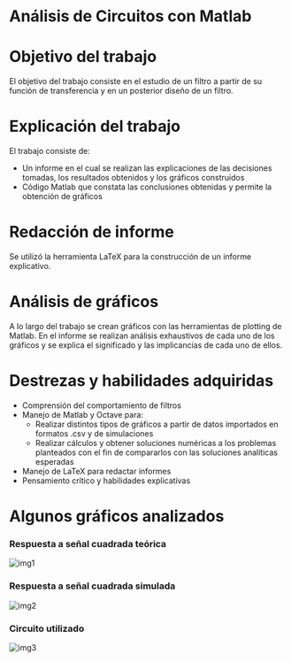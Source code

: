 # Análisis de Circuitos con Matlab

# Objetivo del trabajo
El objetivo del trabajo consiste en el estudio de un filtro a partir de su función de transferencia y en un posterior diseño de un filtro. 

# Explicación del trabajo
El trabajo consiste de: 
  * Un informe en el cual se realizan las explicaciones de las decisiones tomadas, los resultados obtenidos y los gráficos construidos
  * Código Matlab que constata las conclusiones obtenidas y permite la obtención de gráficos
  
# Redacción de informe
Se utilizó la herramienta LaTeX para la construcción de un informe explicativo. 

# Análisis de gráficos
A lo largo del trabajo se crean gráficos con las herramientas de plotting de Matlab. En el informe se realizan análisis exhaustivos de cada uno de los gráficos y se explica el significado y las implicancias de cada uno de ellos.

# Destrezas y habilidades adquiridas
  * Comprensión del comportamiento de filtros
  * Manejo de Matlab y Octave para:
    * Realizar distintos tipos de gráficos a partir de datos importados en formatos .csv y de simulaciones
    * Realizar cálculos y obtener soluciones numéricas a los problemas planteados con el fin de compararlos con las soluciones analíticas esperadas
  * Manejo de LaTeX para redactar informes
  * Pensamiento crítico y habilidades explicativas

# Algunos gráficos analizados
### Respuesta a señal cuadrada teórica 
![img1](cuadrada_f0_10.png)

### Respuesta a señal cuadrada simulada
![img2](cuadrada_f0_10_Spice.png)

### Circuito utilizado
![img3](FiltroCascada.png)
